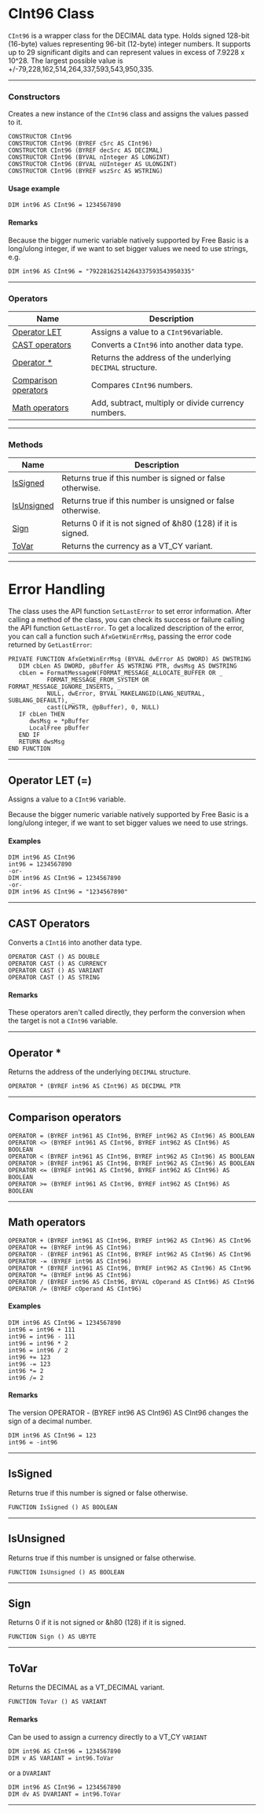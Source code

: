 # CInt96 Class

`CInt96` is a wrapper class for the DECIMAL data type. Holds signed 128-bit (16-byte) values representing 96-bit (12-byte) integer numbers. It supports up to 29 significant digits and can represent values in excess of 7.9228 x 10^28. The largest possible value is +/-79,228,162,514,264,337,593,543,950,335.

---

### Constructors

Creates a new instance of the `CInt96` class and assigns the values passed to it.

```
CONSTRUCTOR CInt96
CONSTRUCTOR CInt96 (BYREF cSrc AS CInt96)
CONSTRUCTOR CInt96 (BYREF decSrc AS DECIMAL)
CONSTRUCTOR CInt96 (BYVAL nInteger AS LONGINT)
CONSTRUCTOR CInt96 (BYVAL nUInteger AS ULONGINT)
CONSTRUCTOR CInt96 (BYREF wszSrc AS WSTRING)
```

#### Usage example

```
DIM int96 AS CInt96 = 1234567890
```

#### Remarks

Because the bigger numeric variable natively supported by Free Basic is a long/ulong integer, if we want to set bigger values we need to use strings, e.g.

```
DIM int96 AS CInt96 = "79228162514264337593543950335"
```
---

### Operators

| Name       | Description |
| ---------- | ----------- |
| [Operator LET](#operator1) | Assigns a value to a `CInt96`variable. |
| [CAST operators](#operator2) | Converts a `CInt96` into another data type. |
| [Operator \*](#operator3) | Returns the address of the underlying `DECIMAL` structure. |
| [Comparison operators](#operator4) | Compares `CInt96` numbers. |
| [Math operators](#operator5) | Add, subtract, multiply or divide currency numbers. |

---

### Methods

| Name       | Description |
| ---------- | ----------- |
| [IsSigned](#issigned) | Returns true if this number is signed or false otherwise. |
| [IsUnsigned](#isunsigned) | Returns true if this number is unsigned or false otherwise. |
| [Sign](#sign) | Returns 0 if it is not signed of &h80 (128) if it is signed. |
| [ToVar](#tovar) | Returns the currency as a VT_CY variant. |

---

# Error Handling

The class uses the API function `SetLastError` to set error information. After calling a method of the class, you can check its success or failure calling the API function `GetLastError`. To get a localized description of the error, you can call a function such `AfxGetWinErrMsg`, passing the error code returned by `GetLastError`:

```
PRIVATE FUNCTION AfxGetWinErrMsg (BYVAL dwError AS DWORD) AS DWSTRING
   DIM cbLen AS DWORD, pBuffer AS WSTRING PTR, dwsMsg AS DWSTRING
   cbLen = FormatMessageW(FORMAT_MESSAGE_ALLOCATE_BUFFER OR _
           FORMAT_MESSAGE_FROM_SYSTEM OR FORMAT_MESSAGE_IGNORE_INSERTS, _
           NULL, dwError, BYVAL MAKELANGID(LANG_NEUTRAL, SUBLANG_DEFAULT), _
           cast(LPWSTR, @pBuffer), 0, NULL)
   IF cbLen THEN
      dwsMsg = *pBuffer
      LocalFree pBuffer
   END IF
   RETURN dwsMsg
END FUNCTION
```
---

## <a name="operator1"></a>Operator LET (=)

Assigns a value to a `CInt96` variable.

Because the bigger numeric variable natively supported by Free Basic is a long/ulong integer, if we want to set bigger values we need to use strings.

#### Examples

```
DIM int96 AS CInt96
int96 = 1234567890
-or-
DIM int96 AS CInt96 = 1234567890
-or-
DIM int96 AS CInt96 = "1234567890"
```
---

## <a name="operator2"></a>CAST Operators

Converts a `CInt16` into another data type.

```
OPERATOR CAST () AS DOUBLE
OPERATOR CAST () AS CURRENCY
OPERATOR CAST () AS VARIANT
OPERATOR CAST () AS STRING
```

#### Remarks

These operators aren't called directly, they perform the conversion when the target is not a `CInt96` variable.

---

## <a name="operator3"></a>Operator *

Returns the address of the underlying `DECIMAL` structure.

```
OPERATOR * (BYREF int96 AS CInt96) AS DECIMAL PTR
```
---

## <a name="operator4"></a>Comparison operators

```
OPERATOR = (BYREF int961 AS CInt96, BYREF int962 AS CInt96) AS BOOLEAN
OPERATOR <> (BYREF int961 AS CInt96, BYREF int962 AS CInt96) AS BOOLEAN
OPERATOR < (BYREF int961 AS CInt96, BYREF int962 AS CInt96) AS BOOLEAN
OPERATOR > (BYREF int961 AS CInt96, BYREF int962 AS CInt96) AS BOOLEAN
OPERATOR <= (BYREF int961 AS CInt96, BYREF int962 AS CInt96) AS BOOLEAN
OPERATOR >= (BYREF int961 AS CInt96, BYREF int962 AS CInt96) AS BOOLEAN
```
---

## <a name="operator5"></a>Math operators

```
OPERATOR + (BYREF int961 AS CInt96, BYREF int962 AS CInt96) AS CInt96
OPERATOR += (BYREF int96 AS CInt96)
OPERATOR - (BYREF int961 AS CInt96, BYREF int962 AS CInt96) AS CInt96
OPERATOR -= (BYREF int96 AS CInt96)
OPERATOR * (BYREF int961 AS CInt96, BYREF int962 AS CInt96) AS CInt96
OPERATOR *= (BYREF int96 AS CInt96)
OPERATOR / (BYREF int96 AS CInt96, BYVAL cOperand AS CInt96) AS CInt96
OPERATOR /= (BYREF cOperand AS CInt96)
```

#### Examples

```
DIM int96 AS CInt96 = 1234567890
int96 = int96 + 111
int96 = int96 - 111
int96 = int96 * 2
int96 = int96 / 2
int96 += 123
int96 -= 123
int96 *= 2
int96 /= 2
```

#### Remarks

The version OPERATOR - (BYREF int96 AS CInt96) AS CInt96 changes the sign of a decimal number.

```
DIM int96 AS CInt96 = 123
int96 = -int96
```
---

## <a name="issigned"></a>IsSigned

Returns true if this number is signed or false otherwise.

```
FUNCTION IsSigned () AS BOOLEAN
```
---

## <a name="isunsigned"></a>IsUnsigned

Returns true if this number is unsigned or false otherwise.

```
FUNCTION IsUnsigned () AS BOOLEAN
```
---

## <a name="sign"></a>Sign

Returns 0 if it is not signed or &h80 (128) if it is signed.

```
FUNCTION Sign () AS UBYTE
```
---

## <a name="tovar"></a>ToVar

Returns the DECIMAL as a VT_DECIMAL variant.

```
FUNCTION ToVar () AS VARIANT
```

#### Remarks

Can be used to assign a currency directly to a VT_CY `VARIANT`

```
DIM int96 AS CInt96 = 1234567890
DIM v AS VARIANT = int96.ToVar
```
or a `DVARIANT`
```
DIM int96 AS CInt96 = 1234567890
DIM dv AS DVARIANT = int96.ToVar
```
---
